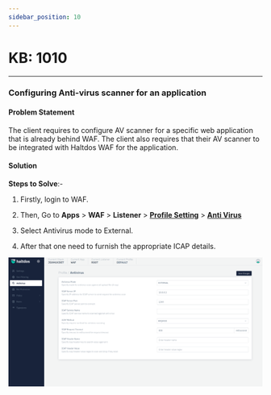 ```yaml
---
sidebar_position: 10
---
```


# KB: 1010
-----------

### **Configuring Anti-virus scanner for an application**

#### **Problem Statement**

The client requires to configure AV scanner for a specific web application that is already behind WAF. The client also requires that their AV scanner to be integrated with Haltdos WAF for the application.

#### **Solution**

**Steps to Solve**:-

1. Firstly, login to WAF.

2. Then, Go to **Apps** > **WAF** > **Listener** > [**Profile Setting**](waf/listener/profiles/settings.md) > [**Anti Virus**](waf/listener/profiles/anti_virus.md)

3. Select Antivirus mode to External.

4. After that one need to furnish the appropriate ICAP details.

![kb-1010](/img/waf/v7/kb/antivirus_kb_1010_1.png)